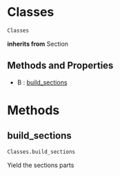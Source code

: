 # Classes



``` python
Classes
```




**inherits from** Section 

## Methods and Properties
- B : [build_sections](#build_sections) 

# Methods

## build_sections

``` python
Classes.build_sections
```

Yield the sections parts





